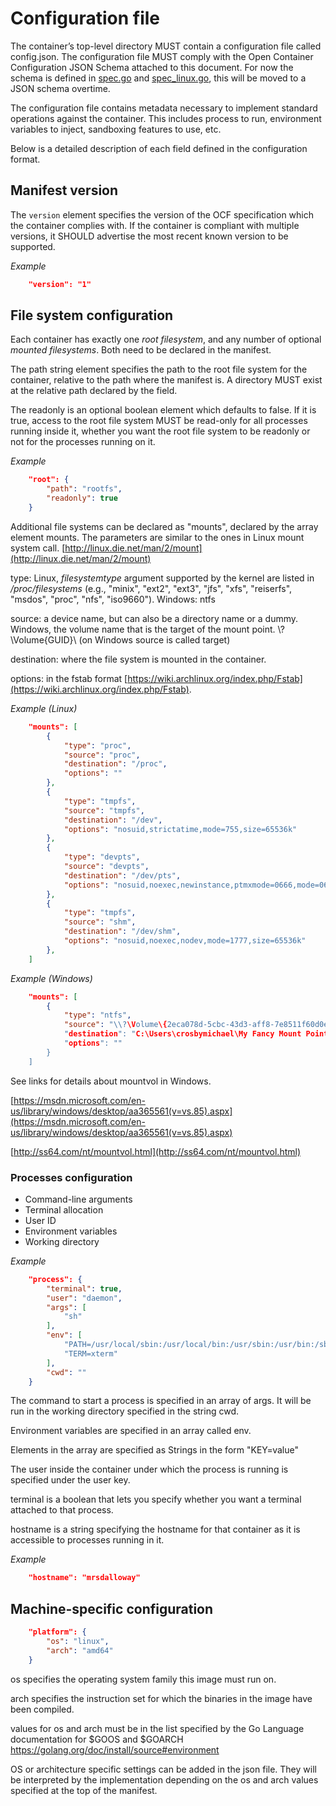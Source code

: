 # Configuration file

The container’s top-level directory MUST contain a configuration file called config.json. The configuration file MUST comply with the Open Container Configuration JSON Schema attached to this document. For now the schema is defined in [spec.go](https://github.com/opencontainers/runc/blob/master/spec.go) and [spec_linux.go](https://github.com/opencontainers/runc/blob/master/spec_linux.go), this will be moved to a JSON schema overtime.

The configuration file contains metadata necessary to implement standard operations against the container. This includes process to run, environment variables to inject, sandboxing features to use, etc.

Below is a detailed description of each field defined in the configuration format.

## Manifest version

The `version` element specifies the version of the OCF specification which the container complies with. If the container is compliant with multiple versions, it SHOULD advertise the most recent known version to be supported.

*Example*
```json
    "version": "1"
```

## File system configuration

Each container has exactly one *root filesystem*, and any number of optional *mounted filesystems*. Both need to be declared in the manifest.

The path string element specifies the path to the root file system for the container, relative to the path where the manifest is. A directory MUST exist at the relative path declared by the field.

The readonly is an optional boolean element which defaults to false. If it is true, access to the root file system MUST be read-only for all processes running inside it, whether you want the root file system to be readonly or not for the processes running on it.

*Example*
```json
    "root": {
        "path": "rootfs",
        "readonly": true
    }
```

Additional file systems can be declared as "mounts", declared by the array element mounts. The parameters are similar to the ones in Linux mount system call. [http://linux.die.net/man/2/mount](http://linux.die.net/man/2/mount)

type: Linux, *filesystemtype* argument supported by the kernel are listed in */proc/filesystems* (e.g., "minix", "ext2", "ext3", "jfs", "xfs", "reiserfs", "msdos", "proc", "nfs", "iso9660"). Windows: ntfs

source: a device name, but can also be a directory name or a dummy. Windows, the volume name that is the target of the mount point. \\?\Volume\{GUID}\ (on Windows source is called target)

destination: where the file system is mounted in the container.

options: in the fstab format [https://wiki.archlinux.org/index.php/Fstab](https://wiki.archlinux.org/index.php/Fstab).

*Example (Linux)*

```json
    "mounts": [
        {
            "type": "proc",
            "source": "proc",
            "destination": "/proc",
            "options": ""
        },
        {
            "type": "tmpfs",
            "source": "tmpfs",
            "destination": "/dev",
            "options": "nosuid,strictatime,mode=755,size=65536k"
        },
        {
            "type": "devpts",
            "source": "devpts",
            "destination": "/dev/pts",
            "options": "nosuid,noexec,newinstance,ptmxmode=0666,mode=0620,gid=5"
        },
        {
            "type": "tmpfs",
            "source": "shm",
            "destination": "/dev/shm",
            "options": "nosuid,noexec,nodev,mode=1777,size=65536k"
        },
    ]
```

*Example (Windows)*
```json
    "mounts": [
        {
            "type": "ntfs",
            "source": "\\?\Volume\{2eca078d-5cbc-43d3-aff8-7e8511f60d0e}\",
            "destination": "C:\Users\crosbymichael\My Fancy Mount Point\",
            "options": ""
        }
    ]
```

See links for details about mountvol in Windows.

[https://msdn.microsoft.com/en-us/library/windows/desktop/aa365561(v=vs.85).aspx](https://msdn.microsoft.com/en-us/library/windows/desktop/aa365561(v=vs.85).aspx)

[http://ss64.com/nt/mountvol.html](http://ss64.com/nt/mountvol.html)

### Processes configuration

- Command-line arguments
- Terminal allocation
- User ID
- Environment variables
- Working directory

*Example*
```json
    "process": {
        "terminal": true,
        "user": "daemon",
        "args": [
            "sh"
        ],
        "env": [
            "PATH=/usr/local/sbin:/usr/local/bin:/usr/sbin:/usr/bin:/sbin:/bin",
            "TERM=xterm"
        ],
        "cwd": ""
    }
```

The command to start a process is specified in an array of args. It will be run in the working directory specified in the string cwd.

Environment variables are specified in an array called env.

Elements in the array are specified as Strings in the form "KEY=value"

The user inside the container under which the process is running is specified under the user key.

terminal is a boolean that lets you specify whether you want a terminal attached to that process. 

hostname is a string specifying the hostname for that container as it is accessible to processes running in it.

*Example*
```json
    "hostname": "mrsdalloway"
```

## Machine-specific configuration

```json
    "platform": {
        "os": "linux",
        "arch": "amd64"
    }
```

os specifies the operating system family this image must run on.

arch specifies the instruction set for which the binaries in the image have been compiled.

values for os and arch must be in the list specified by the Go Language documentation for $GOOS and $GOARCH https://golang.org/doc/install/source#environment

OS or architecture specific settings can be added in the json file. They will be interpreted by the implementation depending on the os and arch values specified at the top of the manifest.
